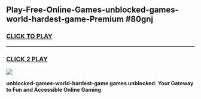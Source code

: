 
## Play-Free-Online-Games-unblocked-games-world-hardest-game-Premium #80gnj
<h3>
<a href="https://premium.freeplayer.one?title=unblocked-games-world-hardest-game&ref=8M">CLICK TO PLAY</a></h3>
<hr>

<h3>
<a href="https://premium.freeplayer.one?title=unblocked-games-world-hardest-game&ref=8M">CLICK 2 PLAY</a>
  
</h3>

<a href="https://premium.freeplayer.one?title=unblocked-games-world-hardest-game&ref=8M"><img src="https://clearcache.store/games.png"></a>


**unblocked-games-world-hardest-game games unblocked: Your Gateway to Fun and Accessible Online Gaming**
